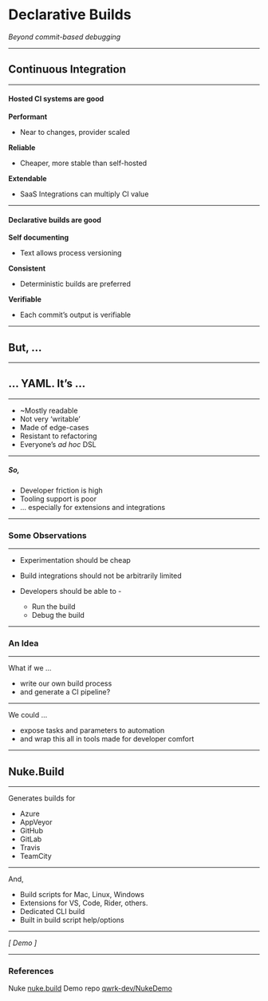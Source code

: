# Declarative Builds
_Beyond commit-based debugging_

---

## Continuous Integration

---

#### Hosted CI systems are good

**Performant**
- Near to changes, provider scaled

**Reliable**
- Cheaper, more stable than self-hosted

**Extendable**
- SaaS Integrations can multiply CI value

---

#### Declarative builds are good

**Self documenting**
- Text allows process versioning

**Consistent**
- Deterministic builds are preferred

**Verifiable**
- Each commit’s output is verifiable


---

## But, ...

---

## … YAML. It’s …

---

- ~Mostly readable
- Not very ‘writable’
- Made of edge-cases
- Resistant to refactoring
- Everyone’s _ad hoc_ DSL

---

##### So, 
- Developer friction is high
- Tooling support is poor
- … especially for extensions and integrations

---

### Some Observations

---

- Experimentation should be cheap
- Build integrations should not be arbitrarily limited

- Developers should be able to -
    - Run the build
    - Debug the build

---

### An Idea

---

What if we …

- write our own build process
- and generate a CI pipeline?


---

We could …

- expose tasks and parameters to automation
- and wrap this all in tools made for developer comfort

---

## Nuke.Build

---

Generates builds for
- Azure
- AppVeyor
- GitHub
- GitLab
- Travis
- TeamCity

---

And, 
- Build scripts for Mac, Linux, Windows
- Extensions for VS, Code, Rider, others.
- Dedicated CLI build
- Built in build script help/options

---

_[ Demo ]_

---


### References

Nuke [nuke.build](https://nuke.build/)
Demo repo [qwrk-dev/NukeDemo](https://github.com/qwrk-dev/NukeDemo)




